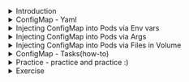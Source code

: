 <details>
<summary>Introduction</summary>
<br>
  
  <img width="701" alt="image" src="https://user-images.githubusercontent.com/75510135/166090723-5b53dc1f-b448-4a1e-bf5e-8fee52cfcdd4.png">

  
  <img width="984" alt="image" src="https://user-images.githubusercontent.com/75510135/166090706-f5566a06-c843-451c-aaf5-9c132649edc3.png">
  
  <img width="990" alt="image" src="https://user-images.githubusercontent.com/75510135/166090696-3a16e6ea-b1ae-40ac-bfb3-0d9b03c77e58.png">

  <img width="820" alt="image" src="https://user-images.githubusercontent.com/75510135/166090680-4bc368b1-1a4e-42d7-875c-0b1979d27e3c.png">

  <img width="969" alt="image" src="https://user-images.githubusercontent.com/75510135/166090673-bd37eecf-78be-4ff3-a6d0-cd1a7a14ce71.png">

  <img width="854" alt="image" src="https://user-images.githubusercontent.com/75510135/166090662-3e1a9eee-b207-42df-9f2c-3073cf2e5935.png">

</details>

<details>
<summary>ConfigMap - Yaml</summary>
<br>
  
  <img width="886" alt="image" src="https://user-images.githubusercontent.com/75510135/166090928-1c7f9188-44b8-4efc-87f1-d654477e243e.png">

  
  <img width="1023" alt="image" src="https://user-images.githubusercontent.com/75510135/166090910-a708524e-a4e2-470e-a275-3843a677ce81.png">

  <img width="1008" alt="image" src="https://user-images.githubusercontent.com/75510135/166090883-5e0db30c-ad18-4a1d-a94b-afe4ad80adb2.png">

</details>

<details>
<summary>Injecting ConfigMap into Pods via Env vars</summary>
<br>

  <img width="992" alt="image" src="https://user-images.githubusercontent.com/75510135/166091326-693c465c-0f01-4d74-b8eb-4f742a5bc38d.png">

  <img width="1015" alt="image" src="https://user-images.githubusercontent.com/75510135/166091344-a2ee7eba-6190-4af0-879d-d91098094631.png">

</details>

<details>
<summary>Injecting ConfigMap into Pods via Args</summary>
<br>

  <img width="992" alt="image" src="https://user-images.githubusercontent.com/75510135/166091326-693c465c-0f01-4d74-b8eb-4f742a5bc38d.png">
  
  <img width="779" alt="image" src="https://user-images.githubusercontent.com/75510135/166091382-8a29fe62-deb2-4d80-805b-cbf330f93f65.png">

  
</details>

<details>
<summary>Injecting ConfigMap into Pods via Files in Volume</summary>
<br>

  <img width="992" alt="image" src="https://user-images.githubusercontent.com/75510135/166091326-693c465c-0f01-4d74-b8eb-4f742a5bc38d.png">
  
  <img width="1005" alt="image" src="https://user-images.githubusercontent.com/75510135/166091416-abdd0508-c701-4947-a272-9193df22b1ca.png">

  
</details>

<details>
<summary>ConfigMap - Tasks(how-to)</summary>
<br>

  <img width="1026" alt="image" src="https://user-images.githubusercontent.com/75510135/166091498-3a46e446-d713-48db-90ba-3263c50a45ec.png">

</details>

<details>
<summary>Practice - practice and practice :) </summary>
<br>

  ```
          * Reference:                                                                                      *
        * ----------                                                                                      *
        * https://kubernetes.io/docs/concepts/configuration/configmap/                                    *
        * https://kubernetes.io/docs/tasks/configure-pod-container/configure-pod-configmap/               *
        * https://cloud.google.com/kubernetes-engine/docs/concepts/configmap                              *
        * https://matthewpalmer.net/kubernetes-app-developer/articles/ultimate-configmap-guide-kubernetes.html
        *                                                                                                 *
        NOTE: Create ConfigMap before you use it inside Pod



        1. Creating Configmap Declaratively (Using YAML file):
        ~~~~~~~~~~~~~~~~~~~~~~~~~~~~~~~~~~~~~~~~~~~~~~~~~~~~~~

        Example-1:
        ---------
        apiVersion: v1
        kind: ConfigMap
        metadata:
          name: env-config-yaml
        data:
          ENV_ONE: "va1ue1" 
          ENV_TWO: "va1ue2"



        Example-2:
        ----------
        apiVersion: v1
        kind: ConfigMap
        metadata:
          name: my-nginx-config-yaml
        data:
          my-nginx-config.conf: |-
            server {
              listen 80;
              server_name www.kubia-example.com;
              gzip on;
              gzip_types text/plain application/xml;
              location / {
                root /usr/share/nginx/html;
                index index.html index.htm;
              }
            }
            sleep-interval: 25



        ***************************************************************************************************


        2. Creating ConfigMap Imperatively (from Command line):
        ~~~~~~~~~~~~~~~~~~~~~~~~~~~~~~~~~~~~~~~~~~~~~~~~~~~~~~~
        kubectl create configmap <NAME> <SOURCE>


        From Literal value:
        ------------------
        kubectl create configmap env-config-cmd --from-literal=ENV_ONE=value1 --from-literal=ENV_TWO=value2


        From File:
        ----------
        kubectl create configmap my-ngix-config-file-cmd --from-file=/path/to/configmap-file.txt

        kubectl create configmap my-config --from-file=path/to/bar


        ***************************************************************************************************


        3. Displaying ConfigMap:
        ~~~~~~~~~~~~~~~~~~~~~~~~

        kubectl get configmap <NAME>
        kubectl get configmap <NAME> -o wide
        kubectl get configmap <NAME> -o yaml
        kubectl get configmap <NAME> -o json

        kubectl describe configmap <NAME>


        ***************************************************************************************************


        4. Editing ConfigMap:
        ~~~~~~~~~~~~~~~~~~~~~

        kubectl edit configmap <NAME>


        ***************************************************************************************************


        5. Injecting ConfigMap into Pod As Environment Variables (1/3):
        ~~~~~~~~~~~~~~~~~~~~~~~~~~~~~~~~~~~~~~~~~~~~~~~~~~~~~~~~~~~~~~

        # cm-pod-env.yaml
        apiVersion: v1
        kind: Pod
        metadata:
          name: cm-pod-env
        spec:
          containers:
            - name: test-container
              image: nginx
              env:
              - name: ENV_VARIABLE_1
                valueFrom:
                  configMapKeyRef:
                    name: env-config-yaml
                    key: ENV_ONE
              - name: ENV_VARIABLE_2
                valueFrom:
                  configMapKeyRef:
                    name: env-config-yaml
                    key: ENV_TWO
          restartPolicy: Never


        Deploy:
        -------
        kubectl apply -f cm-pod-env.yaml

        Validate:
        ---------
        kubectl exec cm-pod-env -- env | grep ENV


        ***************************************************************************************************


        6. Injecting ConfigMap into Pod As Arguments(2/2):
        ~~~~~~~~~~~~~~~~~~~~~~~~~~~~~~~~~~~~~~~~~~~~~~~~~
        # cm-pod-arg.yaml
        apiVersion: v1
        kind: Pod
        metadata:
          name: cm-pod-arg
        spec:
          containers:
            - name: test-container
              image: k8s.gcr.io/busybox
              command: [ "/bin/sh", "-c", "echo $(ENV_VARIABLE_1) and $(ENV_VARIABLE_2)" ]
              env:
              - name: ENV_VARIABLE_1
                valueFrom:
                  configMapKeyRef:
                    name: env-config-yaml
                    key: ENV_ONE
              - name: ENV_VARIABLE_2
                valueFrom:
                  configMapKeyRef:
                    name: env-config-yaml
                    key: ENV_TWO
          restartPolicy: Never


        Deploy:
        ---------
        kubectl apply -f cm-pod-arg.yaml

        Validate:
        ---------
        kubectl logs cm-pod-arg


        ***************************************************************************************************


        7. Injecting ConfigMap into As Files inside Volume(3/3):
        ~~~~~~~~~~~~~~~~~~~~~~~~~~~~~~~~~~~~~~~~~~~~~~~~~~~~~~~~~
        # cm-pod-file-vol.yaml
        apiVersion: v1
        kind: Pod
        metadata:
          name: cm-pod-file-vol
        spec:
          volumes:
            - name: mapvol
              configMap:
                name: my-nginx-config-yaml
          containers:
            - name: test-container
              image: nginx
              volumeMounts:
              - name: mapvol
                mountPath: /etc/config
          restartPolicy: Never


        Deploy:
        -------
        kubectl apply -f cm-pod-file-vol.yaml

        Validate:
        ----------
        kubectl exec configmap-vol-pod -- ls /etc/config
        kubectl exec configmap-vol-pod -- cat /etc/config/etc/config/my-nginx-config.conf


        ***************************************************************************************************


        8. Running operations directly on the YAML file:
        ~~~~~~~~~~~~~~~~~~~~~~~~~~~~~~~~~~~~~~~~~~~~~~~~
        kubectl [OPERATION] –f [FILE-NAME.yaml]
        kubectl get –f [FILE-NAME.yaml]
        kubectl delete –f [FILE-NAME.yaml]
        kubectl get -f [FILE-NAME.yaml]
        kubectl create -f [FILE-NAME.yaml]


        ***************************************************************************************************


        9. Delete ConfigMap:
        ~~~~~~~~~~~~~~~~~~~~
        kubectl delete configmap <NAME>
  ```
</details>
  
  
<details>
<summary>Exercise</summary>
<br>

  ```
  * Reference:                                                                                      *
            * ----------                                                                                      *
            * https://kubernetes.io/docs/concepts/configuration/configmap/                                    *
            * https://kubernetes.io/docs/tasks/configure-pod-container/configure-pod-configmap/               *
            * https://cloud.google.com/kubernetes-engine/docs/concepts/configmap                              *
            * https://matthewpalmer.net/kubernetes-app-developer/articles/ultimate-configmap-guide-kubernetes.html
            *                                                                                                 *
            ***************************************************************************************************

            In this demo:
            -------------
            We will create the ConfigMap using both Imperatively and Declaratively
            Next, we will use above ConfigMap into Pod, as environment variables, arguments, and files inside vol.


            NOTE: 
            -----
            a. To successfully finish this exercise, It is important to go through ConfigMap Concept and Demo videos in this series.
            b. You can refer to Kuberenetes Docs for help when needed.


            ***************************************************************************************************

            STEP-1: Create ConfigMap: 
            -------------------------

            Create ConfigMap from literal values with below configuration

            ConfigMap Name: env-cm
            Literals: ENV_ONE=value1 & ENV_TWO=value2


            ***************************************************************************************************


            STEP-2: Displaying ConfigMap:
            -----------------------------

            a. Display ConfigMap "env-cm" 
            b. Display ConfigMap "env-cm" and print that in YAML format.
            c. Display complete details of "env-cm" ConfigMap


            ***************************************************************************************************


            STEP-3: Injecting ConfigMap into Pod As Environment Variables: 
            ---------------------------------------------------------

            Configure & Deploy:
            -------------------
            a. Create the sample Pod with two environment variables. These two Env variables will get the values from "env-cm" ConfigMap.

            Validate:
            ---------
            b. Run the env command inside the Pod to validate the above two environment variables are successfully configured.


            ***************************************************************************************************

            STEP-4: Delete the ConfigMap:
            -----------------------------
            a. Delete the Pod and ConfigMap created in the above step.
            b. Ensure ConfigMap and Pod deleted successfully.


  ```
</details>

